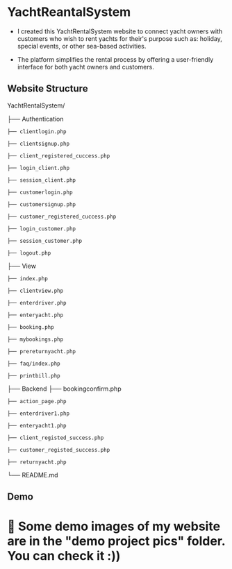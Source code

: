 # YachtReantalSystem

- I created this YachtRentalSystem website to connect yacht owners with customers who wish to rent yachts for their's purpose such as: holiday, special events, or other sea-based activities. 

- The platform simplifies the rental process by offering a user-friendly interface for both yacht owners and customers.

## Website Structure

YachtRentalSystem/

├── Authentication

    ├── clientlogin.php

    ├── clientsignup.php

    ├── client_registered_cuccess.php

    ├── login_client.php

    ├── session_client.php

    ├── customerlogin.php

    ├── customersignup.php

    ├── customer_registered_cuccess.php

    ├── login_customer.php

    ├── session_customer.php

    ├── logout.php


├── View

    ├── index.php

    ├── clientview.php

    ├── enterdriver.php

    ├── enteryacht.php

    ├── booking.php

    ├── mybookings.php

    ├── prereturnyacht.php

    ├── faq/index.php

    ├── printbill.php


├── Backend
    ├── bookingconfirm.php

    ├── action_page.php

    ├── enterdriver1.php

    ├── enteryacht1.php

    ├── client_registed_success.php

    ├── customer_registed_success.php

    ├── returnyacht.php

└── README.md


## Demo

# 🔴 Some demo images of my website are in the "demo project pics" folder. You can check it :))

